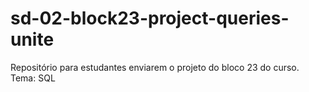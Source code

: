 # sd-02-block23-project-queries-unite
Repositório para estudantes enviarem o projeto do bloco 23 do curso. Tema: SQL

